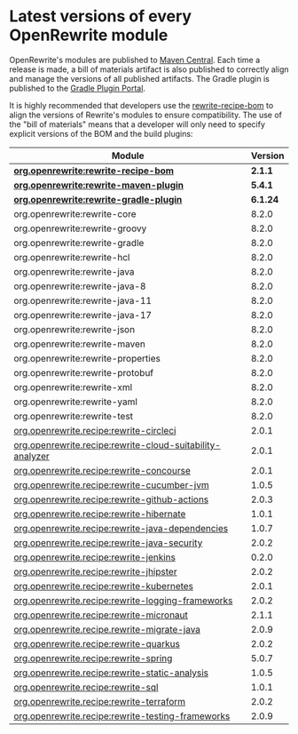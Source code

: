 # Latest versions of every OpenRewrite module

OpenRewrite's modules are published to [Maven Central](https://search.maven.org/search?q=org.openrewrite). Each time a release is made, a bill of materials artifact is also published to correctly align and manage the versions of all published artifacts. The Gradle plugin is published to the [Gradle Plugin Portal](https://plugins.gradle.org/plugin/org.openrewrite.rewrite).

It is highly recommended that developers use the [rewrite-recipe-bom](https://github.com/openrewrite/rewrite-recipe-bom) to align the versions of Rewrite's modules to ensure compatibility. The use of the "bill of materials" means that a developer will only need to specify explicit versions of the BOM and the build plugins:

| Module                                                                                                                          | Version    |
| --------------------------------------------------------------------------------------------------------------------------------| ---------- |
| [**org.openrewrite:rewrite-recipe-bom**](https://github.com/openrewrite/rewrite-recipe-bom)                                     | **2.1.1** |
| [**org.openrewrite:rewrite-maven-plugin**](https://github.com/openrewrite/rewrite-maven-plugin)                                 | **5.4.1** |
| [**org.openrewrite:rewrite-gradle-plugin**](https://github.com/openrewrite/rewrite-gradle-plugin)                               | **6.1.24** |
| org.openrewrite:rewrite-core                                                                                                    | 8.2.0     |
| org.openrewrite:rewrite-groovy                                                                                                  | 8.2.0     |
| org.openrewrite:rewrite-gradle                                                                                                  | 8.2.0     |
| org.openrewrite:rewrite-hcl                                                                                                     | 8.2.0     |
| org.openrewrite:rewrite-java                                                                                                    | 8.2.0     |
| org.openrewrite:rewrite-java-8                                                                                                  | 8.2.0     |
| org.openrewrite:rewrite-java-11                                                                                                 | 8.2.0     |
| org.openrewrite:rewrite-java-17                                                                                                 | 8.2.0     |
| org.openrewrite:rewrite-json                                                                                                    | 8.2.0     |
| org.openrewrite:rewrite-maven                                                                                                   | 8.2.0     |
| org.openrewrite:rewrite-properties                                                                                              | 8.2.0     |
| org.openrewrite:rewrite-protobuf                                                                                                | 8.2.0     |
| org.openrewrite:rewrite-xml                                                                                                     | 8.2.0     |
| org.openrewrite:rewrite-yaml                                                                                                    | 8.2.0     |
| org.openrewrite:rewrite-test                                                                                                    | 8.2.0     |
| [org.openrewrite.recipe:rewrite-circleci](https://github.com/openrewrite/rewrite-circleci)                                      | 2.0.1     |
| [org.openrewrite.recipe:rewrite-cloud-suitability-analyzer](https://github.com/openrewrite/rewrite-cloud-suitability-analyzer)  | 2.0.1     |
| [org.openrewrite.recipe:rewrite-concourse](https://github.com/openrewrite/rewrite-concourse)                                    | 2.0.1     |
| [org.openrewrite.recipe:rewrite-cucumber-jvm](https://github.com/openrewrite/rewrite-cucumber-jvm)                              | 1.0.5     |
| [org.openrewrite.recipe:rewrite-github-actions](https://github.com/openrewrite/rewrite-github-actions)                          | 2.0.3     |
| [org.openrewrite.recipe:rewrite-hibernate](https://github.com/openrewrite/rewrite-hibernate)                                    | 1.0.1     |
| [org.openrewrite.recipe:rewrite-java-dependencies](https://github.com/openrewrite/rewrite-java-dependencies)                    | 1.0.7     |
| [org.openrewrite.recipe:rewrite-java-security](https://github.com/openrewrite/rewrite-java-security)                            | 2.0.2     |
| [org.openrewrite.recipe:rewrite-jenkins](https://github.com/openrewrite/rewrite-jenkins)                                        | 0.2.0     |
| [org.openrewrite.recipe:rewrite-jhipster](https://github.com/openrewrite/rewrite-jhipster)                                      | 2.0.2     |
| [org.openrewrite.recipe:rewrite-kubernetes](https://github.com/openrewrite/rewrite-kubernetes)                                  | 2.0.1     |
| [org.openrewrite.recipe:rewrite-logging-frameworks](https://github.com/openrewrite/rewrite-logging-frameworks)                  | 2.0.2     |
| [org.openrewrite.recipe:rewrite-micronaut](https://github.com/openrewrite/rewrite-micronaut)                                    | 2.1.1     |
| [org.openrewrite.recipe.rewrite-migrate-java](https://github.com/openrewrite/rewrite-migrate-java)                              | 2.0.9     |
| [org.openrewrite.recipe:rewrite-quarkus](https://github.com/openrewrite/rewrite-quarkus)                                        | 2.0.2     |
| [org.openrewrite.recipe:rewrite-spring](https://github.com/openrewrite/rewrite-spring)                                          | 5.0.7     |
| [org.openrewrite.recipe:rewrite-static-analysis](https://github.com/openrewrite/rewrite-static-analysis)                        | 1.0.5     |
| [org.openrewrite.recipe:rewrite-sql](https://github.com/openrewrite/rewrite-sql)                                                | 1.0.1     |
| [org.openrewrite.recipe:rewrite-terraform](https://github.com/openrewrite/rewrite-terraform)                                    | 2.0.2     |
| [org.openrewrite.recipe:rewrite-testing-frameworks](https://github.com/openrewrite/rewrite-testing-frameworks)                  | 2.0.9     |
